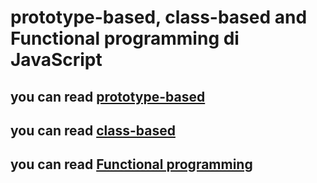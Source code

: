 # prototype-based, class-based and Functional programming di JavaScript

## you can read [prototype-based](https://itnext.io/prototype-based-inheritance-and-prototype-chain-in-javascript-es5-29c14f3972fa)
## you can read [class-based](https://javascript.info/class)
## you can read [Functional programming](https://codeburst.io/functional-programming-in-javascript-e57e7e28c0e5)
